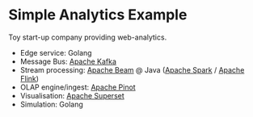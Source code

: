 # Simple Analytics Example

Toy start-up company providing web-analytics.

* Edge service: Golang
* Message Bus: [Apache Kafka](https://kafka.apache.org/)
* Stream processing: [Apache Beam](https://beam.apache.org/) @ Java ([Apache Spark](https://spark.apache.org/)
  / [Apache Flink](https://flink.apache.org/))
* OLAP engine/ingest: [Apache Pinot](http://pinot.apache.org/)
* Visualisation: [Apache Superset](https://superset.apache.org/)
* Simulation: Golang

